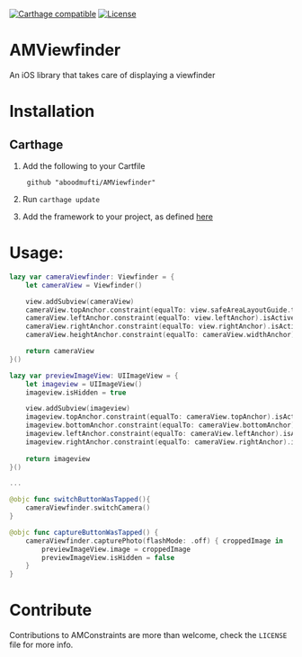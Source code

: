 [![Carthage compatible](https://img.shields.io/badge/Carthage-compatible-4BC51D.svg?style=flat)](https://github.com/Carthage/Carthage)
[![License][license-image]][license-url]

# AMViewfinder
An iOS library that takes care of displaying a viewfinder

# Installation

## Carthage
1. Add the following to your Cartfile

        github "aboodmufti/AMViewfinder"
        
2. Run `carthage update`
3. Add the framework to your project, as defined [here](https://github.com/Carthage/Carthage#if-youre-building-for-ios-tvos-or-watchos)

# Usage:

```Swift
lazy var cameraViewfinder: Viewfinder = {
    let cameraView = Viewfinder()

    view.addSubview(cameraView)
    cameraView.topAnchor.constraint(equalTo: view.safeAreaLayoutGuide.topAnchor).isActive = true
    cameraView.leftAnchor.constraint(equalTo: view.leftAnchor).isActive = true
    cameraView.rightAnchor.constraint(equalTo: view.rightAnchor).isActive = true
    cameraView.heightAnchor.constraint(equalTo: cameraView.widthAnchor).isActive = true

    return cameraView
}()

lazy var previewImageView: UIImageView = {
    let imageview = UIImageView()
    imageview.isHidden = true

    view.addSubview(imageview)
    imageview.topAnchor.constraint(equalTo: cameraView.topAnchor).isActive = true
    imageview.bottomAnchor.constraint(equalTo: cameraView.bottomAnchor).isActive = true
    imageview.leftAnchor.constraint(equalTo: cameraView.leftAnchor).isActive = true
    imageview.rightAnchor.constraint(equalTo: cameraView.rightAnchor).isActive = true
    
    return imageview
}()

...

@objc func switchButtonWasTapped(){ 
    cameraViewfinder.switchCamera() 
}

@objc func captureButtonWasTapped() {
    cameraViewfinder.capturePhoto(flashMode: .off) { croppedImage in
        previewImageView.image = croppedImage
        previewImageView.isHidden = false
    }
}

```

# Contribute
Contributions to AMConstraints are more than welcome, check the `LICENSE` file for more info.


[license-image]: https://img.shields.io/hexpm/l/plug.svg
[license-url]: LICENSE
